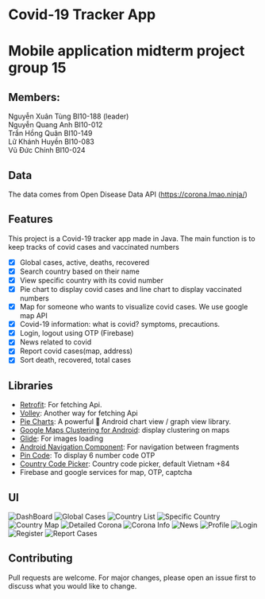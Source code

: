 # Covid-19 Tracker App

# Mobile application midterm project group 15
## Members:
Nguyễn Xuân Tùng BI10-188 (leader)\
Nguyễn Quang Anh BI10-012\
Trần Hồng Quân BI10-149\
Lữ Khánh Huyền BI10-083\
Vũ Đức Chính BI10-024

## Data
The data comes from Open Disease Data API (https://corona.lmao.ninja/)

## Features
This project is a Covid-19 tracker app made in Java. The main function is to keep tracks of covid cases and vaccinated numbers
- [x] Global cases, active, deaths, recovered 
- [x] Search country based on their name
- [x] View specific country with its covid number
- [x] Pie chart to display covid cases and line chart to display vaccinated numbers
- [x] Map for someone who wants to visualize covid cases. We use google map API
- [x] Covid-19 information: what is covid? symptoms, precautions.
- [x] Login, logout using OTP (Firebase)
- [x] News related to covid
- [x] Report covid cases(map, address)
- [x] Sort death, recovered, total cases

## Libraries
* [Retrofit](https://github.com/square/retrofit): For fetching Api.
* [Volley](https://github.com/google/volley): Another way for fetching Api
* [Pie Charts](https://github.com/PhilJay/MPAndroidChart): A powerful 🚀 Android chart view / graph view library.
* [Google Maps Clustering for Android](https://github.com/sharewire/google-maps-clustering): display clustering on maps
* [Glide](https://github.com/bumptech/glide): For images loading
* [Android Navigation Component](https://github.com/android/architecture-components-samples/tree/master/NavigationBasicSample): For navigation between fragments
* [Pin Code](https://github.com/ChaosLeung/PinView): To display 6 number code OTP
* [Country Code Picker](https://github.com/hbb20/CountryCodePickerProject): Country code picker, default Vietnam +84
* Firebase and google services for map, OTP, captcha

## UI
![DashBoard](https://github.com/ssjinkaido/android_project_midterm/blob/master/screenshots/DashBoard.PNG)
![Global Cases](https://github.com/ssjinkaido/android_project_midterm/blob/master/screenshots/Global%20Cases.PNG)
![Country List](https://github.com/ssjinkaido/android_project_midterm/blob/master/screenshots/CountryList.PNG)
![Specific Country](https://github.com/ssjinkaido/android_project_midterm/blob/master/screenshots/SpecificCountry.PNG)
![Country Map](https://github.com/ssjinkaido/android_project_midterm/blob/master/screenshots/CountryMap.PNG)
![Detailed Corona](https://github.com/ssjinkaido/android_project_midterm/blob/master/screenshots/Corona.PNG)
![Corona Info](https://github.com/ssjinkaido/android_project_midterm/blob/master/screenshots/Info.PNG)
![News](https://github.com/ssjinkaido/android_project_midterm/blob/master/screenshots/News.PNG)
![Profile](https://github.com/ssjinkaido/android_project_midterm/blob/master/screenshots/Profile.PNG)
![Login](https://github.com/ssjinkaido/android_project_midterm/blob/master/screenshots/Login.PNG)
![Register](https://github.com/ssjinkaido/android_project_midterm/blob/master/screenshots/Register.PNG)
![Report Cases](https://github.com/ssjinkaido/android_project_midterm/blob/master/screenshots/ReportCases.PNG)

## Contributing
Pull requests are welcome. For major changes, please open an issue first to discuss what you would like to change.